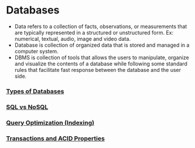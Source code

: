 # Databases
- Data refers to a collection of facts, observations, or measurements that are typically represented in a structured or unstructured form. Ex: numerical, textual, audio, image and video data.
- Database is collection of organized data that is stored and managed in a computer system.
- DBMS is collection of tools that allows the users to manipulate, organize and visualize the contents of a database while following some standard rules that facilitate fast response between the database and the user side.

### [Types of Databases](https://blog.algomaster.io/p/15-types-of-databases)

### [SQL vs NoSQL](https://blog.algomaster.io/p/sql-vs-nosql-7-key-differences)

### [Query Optimization (Indexing)](https://blog.algomaster.io/p/a-detailed-guide-on-database-indexes)

### [Transactions and ACID Properties](https://blog.algomaster.io/p/ecae03ba-1930-42ef-8796-83e2fa818989)

